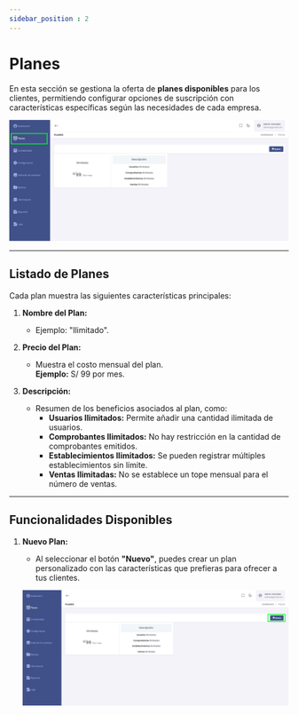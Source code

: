 ```yaml
---
sidebar_position : 2
---
```


# Planes

En esta sección se gestiona la oferta de **planes disponibles** para los clientes, permitiendo configurar opciones de suscripción con características específicas según las necesidades de cada empresa.

![Planes](img/Planes_1.jpg)

---

## Listado de Planes

Cada plan muestra las siguientes características principales:

1. **Nombre del Plan:**  
   - Ejemplo: "Ilimitado".

2. **Precio del Plan:**  
   - Muestra el costo mensual del plan.  
   **Ejemplo:** S/ 99 por mes.

3. **Descripción:**  
   - Resumen de los beneficios asociados al plan, como:
     - **Usuarios Ilimitados:** Permite añadir una cantidad ilimitada de usuarios.
     - **Comprobantes Ilimitados:** No hay restricción en la cantidad de comprobantes emitidos.
     - **Establecimientos Ilimitados:** Se pueden registrar múltiples establecimientos sin límite.
     - **Ventas Ilimitadas:** No se establece un tope mensual para el número de ventas.

---

## Funcionalidades Disponibles

1. **Nuevo Plan:**  
   - Al seleccionar el botón **"Nuevo"**, puedes crear un plan personalizado con las características que prefieras para ofrecer a tus clientes.

   ![Ejemplo Plan](img/Planes_2.jpg)


